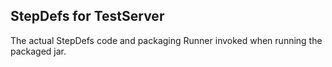 ## StepDefs for TestServer

The actual StepDefs code and packaging Runner invoked when running the packaged jar.